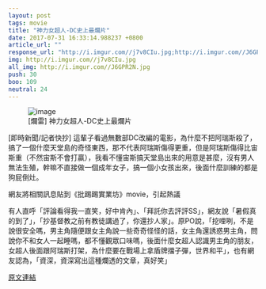 ```yaml
---
layout: post
tags: movie
title: "神力女超人-DC史上最爛片"
date: 2017-07-31 16:33:14.988237 +0800
article_url: ""
response_url: "http://i.imgur.com//j7v8CIu.jpg;http://i.imgur.com//J6GPR2N.jpg"
img: http://i.imgur.com//j7v8CIu.jpg
all_img: http://i.imgur.com//J6GPR2N.jpg
push: 30
boo: 109
neutral: 24
---
```


<figure>
<img src="http://i.imgur.com//j7v8CIu.jpg" alt="image">
<figcaption>
[爛雷] 神力女超人-DC史上最爛片
</figcaption>
</figure>



[即時新聞/記者快抄] 這輩子看過無數部DC改編的電影，為什麼不把阿瑞斯殺了，搞了一個什麼天堂島的奇怪東西，那不代表阿瑞斯傷得更重，但是阿瑞斯傷得比宙斯重（不然宙斯不會打贏），我看不懂宙斯搞天堂島出來的用意是甚麼，沒有男人無法生殖，幹嘛不直接做一個成年女子，搞一個小女孩出來，後面什麼訓練的都是狗屁倒灶。

網友將相關訊息貼到《批踢踢實業坊》movie，引起熱議

有人直呼「評論看得我一直笑，好中肯內」、「拜託你去評評SS」，網友說「暑假真的到了」，「抄基督教之前有教徒講過了，你還抄人家」。原PO說，「挖哩咧，不是說很安全嗎，男主角隨便跟女主角說一些奇奇怪怪的話，女主角還誘惑男主角，問說你不和女人一起睡嗎，都不懂觀眾口味嗎，後面什麼女超人認識男主角的朋友，女超人後面跟阿瑞斯打架，為什麼要在戰場上拿盾牌擋子彈，世界和平」，也有網友認為，「資深，資深寫出這種爛透的文章，真好笑」

<a href = "https://www.ptt.cc/bbs/movie/M.1501315379.A.493.html">原文連結</a>

